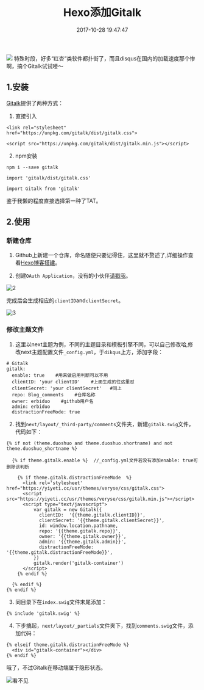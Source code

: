 ﻿---
title: Hexo添加Gitalk
date: 2017-10-28 19:47:47
categories: Hexo
tags: [Hexo]
---

<img class="full-image" src="http://oohkvf5b9.bkt.clouddn.com/A08_giralk.jpg">
特殊时段，好多“红杏“类软件都扑街了，而且disqus在国内的加载速度那个惨啊，搞个Gitalk试试喽～
<!--more-->

## 1.安装

[Gitalk](https://github.com/gitalk/gitalk)提供了两种方式：

1. 直接引入

```
<link rel="stylesheet" href="https://unpkg.com/gitalk/dist/gitalk.css">
  
<script src="https://unpkg.com/gitalk/dist/gitalk.min.js"></script>
```

2. npm安装

```
npm i --save gitalk

import 'gitalk/dist/gitalk.css'

import Gitalk from 'gitalk'
```

鉴于我懒的程度直接选择第一种了TAT。

## 2.使用

### 新建仓库

1. Github上新建一个仓库，命名随便只要记得住，这里就不赘述了,详细操作查看[Hexo博客搭建](https://www.wangyiting.win/2017/05/16/hexo%E5%8D%9A%E5%AE%A2%E6%90%AD%E5%BB%BA.html)。

2. 创建`OAuth Application`，没有的小伙伴[请戳我](https://github.com/settings/applications/new)。 

![2](http://oohkvf5b9.bkt.clouddn.com/A08_2.png)

完成后会生成相应的`clientID`and`clientSecret`。

![3](http://oohkvf5b9.bkt.clouddn.com/A08_3.png)

### 修改主题文件

1. 这里以next主题为例，不同的主题目录和模板引擎不同，可以自己修改哈,修改next主题配置文件`_config.yml`，于`dikqus`上方，添加字段：

```
# Gitalk
gitalk: 
  enable: true    #用来做启用判断可以不用
  clientID: 'your clientID'    #上面生成的往这里怼
  clientSecret: 'your clientSecret'   #同上
  repo: Blog_comments    #仓库名称
  owner: erbiduo    #github用户名
  admin: erbiduo
  distractionFreeMode: true
```

2. 找到`next/layout/_third-party/comments`文件夹，新建`gitalk.swig`文件，代码如下：

```
{% if not (theme.duoshuo and theme.duoshuo.shortname) and not theme.duoshuo_shortname %}
  
  {% if theme.gitalk.enable %}  //_config.yml文件若没有添加enable: true可删除该判断

    {% if theme.gitalk.distractionFreeMode  %}      
      <link rel='stylesheet' href="https://yiyeti.cc/usr/themes/veryse/css/gitalk.css">
      <script src="https://yiyeti.cc/usr/themes/veryse/css/gitalk.min.js"></script>
      <script type="text/javascript">
          var gitalk = new Gitalk({
            clientID:  '{{theme.gitalk.clientID}}', 
            clientSecret: '{{theme.gitalk.clientSecret}}',
            id: window.location.pathname,
            repo: '{{theme.gitalk.repo}}', 
            owner: '{{theme.gitalk.owner}}', 
            admin: '{{theme.gitalk.admin}}', 
            distractionFreeMode: '{{theme.gitalk.distractionFreeMode}}',
          })
          gitalk.render('gitalk-container')
      </script>
    {% endif %}

  {% endif %}
{% endif %}
```

3. 同目录下在`index.swig`文件末尾添加：

```
{% include 'gitalk.swig' %}
```

4. 下步搞起，`next/layout/_partials`文件夹下，找到`comments.swig`文件，添加代码：

```
{% elseif theme.gitalk.distractionFreeMode %}  
  <div id="gitalk-container"></div>
{% endif %}
```

哦了，不过Gitalk在移动端属于隐形状态。

![看不见](http://img4.duitang.com/uploads/item/201510/15/20151015163223_MjVkW.jpeg)
